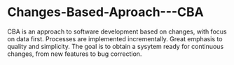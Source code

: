 # Changes-Based-Aproach---CBA

CBA is an approach to software development based on changes, with focus on data first. Processes are implemented incrementally. Great emphasis to quality and simplicity. The goal is to obtain a sysytem ready for continuous changes, from new features to bug correction.

